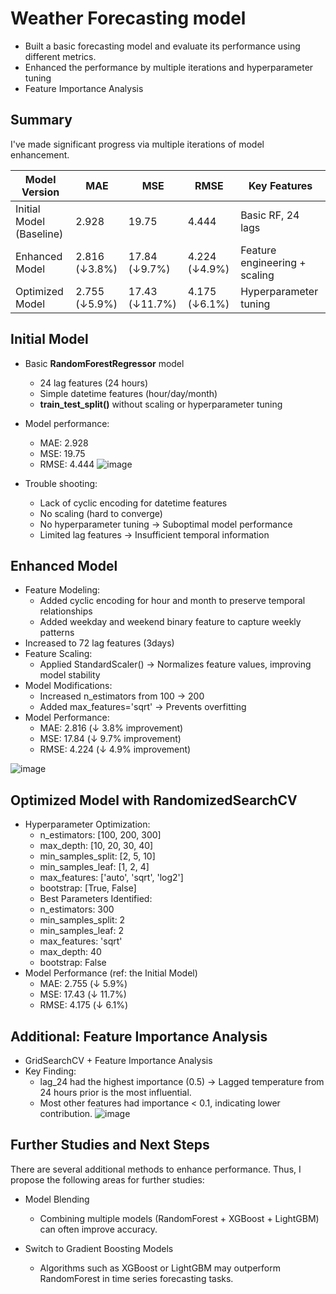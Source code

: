 # Weather Forecasting model

* Built a basic forecasting model and evaluate its performance using different metrics.
* Enhanced the performance by multiple iterations and hyperparameter tuning
* Feature Importance Analysis

## Summary

I've made significant progress via multiple iterations of model enhancement.

| Model Version | MAE | MSE | RMSE | Key Features |
| --- | --- | --- | --- | --- |
| Initial Model (Baseline) | 2.928 | 19.75 | 4.444 | Basic RF, 24 lags |
| Enhanced Model | 2.816 (↓3.8%) | 17.84 (↓9.7%) | 4.224 (↓4.9%) | Feature engineering + scaling |
| Optimized Model | 2.755 (↓5.9%) | 17.43 (↓11.7%) | 4.175 (↓6.1%) | Hyperparameter tuning |
   
## Initial Model
* Basic **RandomForestRegressor** model
   * 24 lag features (24 hours)
   * Simple datetime features (hour/day/month)
   * **train_test_split()** without scaling or hyperparameter tuning

* Model performance:
   * MAE: 2.928
   * MSE: 19.75
   * RMSE: 4.444
 ![image](https://github.com/user-attachments/assets/3ececb1b-4b4c-4932-8f81-7f509373f697)

* Trouble shooting:
   * Lack of cyclic encoding for datetime features
   * No scaling (hard to converge)
   * No hyperparameter tuning → Suboptimal model performance
   * Limited lag features → Insufficient temporal information

## Enhanced Model
* Feature Modeling:
   * Added cyclic encoding for hour and month to preserve temporal relationships
   * Added weekday and weekend binary feature to capture weekly patterns
* Increased to 72 lag features (3days)
* Feature Scaling:
   * Applied StandardScaler() → Normalizes feature values, improving model stability
* Model Modifications:
   * Increased n_estimators from 100 → 200
   * Added max_features='sqrt' → Prevents overfitting
* Model Performance:
   * MAE: 2.816 (↓ 3.8% improvement)
   * MSE: 17.84 (↓ 9.7% improvement)
   * RMSE: 4.224 (↓ 4.9% improvement)
 
![image](https://github.com/user-attachments/assets/374000d5-d917-457c-9f82-22f964c290e1)

## Optimized Model with RandomizedSearchCV
* Hyperparameter Optimization:
   * n_estimators: [100, 200, 300]
   * max_depth: [10, 20, 30, 40]
   * min_samples_split: [2, 5, 10]
   * min_samples_leaf: [1, 2, 4]
   * max_features: ['auto', 'sqrt', 'log2']
   * bootstrap: [True, False]
   * Best Parameters Identified:
   * n_estimators: 300
   * min_samples_split: 2
   * min_samples_leaf: 2
   * max_features: 'sqrt'
   * max_depth: 40
   * bootstrap: False
* Model Performance (ref: the Initial Model)
   * MAE: 2.755 (↓ 5.9%)
   * MSE: 17.43 (↓ 11.7%)
   * RMSE: 4.175 (↓ 6.1%)

## Additional: Feature Importance Analysis
* GridSearchCV + Feature Importance Analysis
* Key Finding:
   * lag_24 had the highest importance (0.5) → Lagged temperature from 24 hours prior is the most influential.
   * Most other features had importance < 0.1, indicating lower contribution.
![image](https://github.com/user-attachments/assets/9af79d12-360a-4440-b79c-94b0cc1a9775)

## Further Studies and Next Steps
There are several additional methods to enhance performance. Thus, I propose the following areas for further studies:

* Model Blending
   * Combining multiple models (RandomForest + XGBoost + LightGBM) can often improve accuracy.
 
* Switch to Gradient Boosting Models
   * Algorithms such as XGBoost or LightGBM may outperform RandomForest in time series forecasting tasks.
